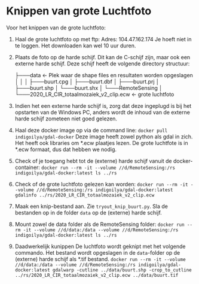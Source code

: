 # Knippen van grote Luchtfoto

Voor het knippen van de grote luchtfoto:

1. Haal de grote luchtfoto op met ftp:
    Adres: 104.47.162.174
    Je hoeft niet in te loggen.
    Het downloaden kan wel 10 uur duren.

2. Plaats de foto op de harde schijf. Dit kan de C-schijf zijn, maar ook een externe harde schijf.
   Deze schijf heeft de volgende directory structuur:

    ├───data                            <- Plek waar de shape files en resultaten worden opgeslagen
    │   │
    │   ├───buurt.cpg
    │   ├───buurt.dbf
    │   ├───buurt.prj
    │   ├───buurt.shp
    │   └───buurt.shx
    │
    └───RemoteSensing
        │
        └───2020_LR_CIR_totaalmozaiek_v2_clip.ecw   <- grote luchtfoto


3. Indien het een externe harde schijf is, zorg dat deze ingeplugd is bij het opstarten van de
   Windows PC, anders wordt de inhoud van de externe harde schijf zometeen niet goed gelezen.

4. Haal deze docker image op via de command line: `docker pull indigoilya/gdal-docker`
    Deze image heeft zowel python als gdal in zich.
    Het heeft ook libraries om *.ecw plaatjes lezen.
    De grote luchtfote is in *.ecw formaat, dus dat hebben we nodig.

5. Check of je toegang hebt tot de (externe) harde schijf vanuit de docker-container:
    `docker run --rm -it --volume //d/RemoteSensing:/rs indigoilya/gdal-docker:latest ls ../rs`

6. Check of de grote luchtfoto gelezen kan worden:
    `docker run --rm -it --volume //d/RemoteSensing:/rs indigoilya/gdal-docker:latest gdalinfo ../rs/2020_LR_CIR_totaalmozaiek_v2_clip.ecw`

7. Maak een knip-bestand aan. Zie `tryout_knip_buurt.py`.
    Sla de bestanden op in de folder `data` op de (externe) harde schijf.

8. Mount zowel de data folder als de RemoteSensing folder:
    `docker run --rm -it --volume //d/data:/data --volume //d/RemoteSensing:/rs indigoilya/gdal-docker:latest ls ../rs`

9. Daadwerkelijk kunippen
    De luchtfoto wordt geknipt met het volgende commando. 
    Het bestand wordt opgeslagen in de `data`-folder op de (externe) harde schijf als *.tif bestand.
       `docker run --rm -it --volume //d/data:/data --volume //d/RemoteSensing:/rs indigoilya/gdal-docker:latest gdalwarp -cutline ../data/buurt.shp -crop_to_cutline  ../rs/2020_LR_CIR_totaalmozaiek_v2_clip.ecw ../data/buurt.tif`
